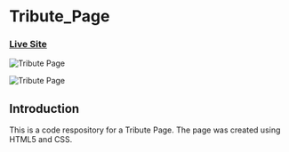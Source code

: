 # Tribute_Page

### [Live Site](https://fredamanu.github.io/Tribute_Page/)

![Tribute Page](https://res.cloudinary.com/defgcg7hn/image/upload/v1673702458/apps/tribute%20page/Screenshot_2023-01-14_at_14.20.15_fwxwwe.png)

![Tribute Page](https://res.cloudinary.com/defgcg7hn/image/upload/v1673702457/apps/tribute%20page/Screenshot_2023-01-14_at_14.20.25_n8roin.png)

## Introduction
This is a code respository for a Tribute Page. The page was created using HTML5 and CSS. 
